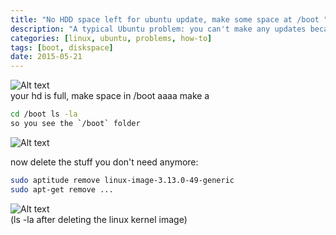 ```yaml
---
title: "No HDD space left for ubuntu update, make some space at /boot "
description: "A typical Ubuntu problem: you can't make any updates because No HDD space left for ubuntu update, make some space at /boot. Here is a way that you can install again"
categories: [linux, ubuntu, problems, how-to]
tags: [boot, diskspace]
date: 2015-05-21
---
```


![Alt text](/img/no_hdd_space_left_full.png "your hd is full, make space in /boot")    
your hd is full, make space in /boot
aaaa
make a
```bash
cd /boot ls -la
so you see the `/boot` folder
```
![Alt text](/img/no_hdd_space_left_full_lsla.png "screenshot of the boot folder")   

now delete the stuff you don't need anymore:
```bash
sudo aptitude remove linux-image-3.13.0-49-generic
sudo apt-get remove ...
```
![Alt text](/imgafter_deleting_linux_image.png "ls -la after deleting the linux kernel image")     
(ls -la after deleting the linux kernel image)
